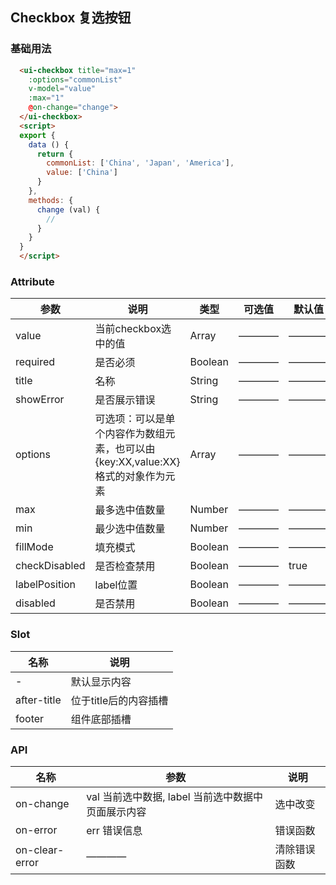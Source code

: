 ## Checkbox 复选按钮

### 基础用法

```html
  <ui-checkbox title="max=1"
    :options="commonList"
    v-model="value"
    :max="1"
    @on-change="change">
  </ui-checkbox>
  <script>
  export {
    data () {
      return {
        commonList: ['China', 'Japan', 'America'],
        value: ['China']
      }
    },
    methods: {
      change (val) {
        //
      }
    }
  }
  </script>
```
### Attribute

| 参数      | 说明    | 类型      | 可选值       | 默认值   |
|---------- |-------- |---------- |------------ |-------- |
|value | 当前checkbox选中的值 |Array |————|———— |
|required | 是否必须 |Boolean |————|———— |
|title | 名称 |String |————|———— |
|showError | 是否展示错误 |String |————|———— |
|options | 可选项：可以是单个内容作为数组元素，也可以由{key:XX,value:XX}格式的对象作为元素 |Array |————|———— |
|max | 最多选中值数量 |Number |————|———— |
|min | 最少选中值数量 |Number |————|———— |
|fillMode | 填充模式 |Boolean |————|———— |
|checkDisabled | 是否检查禁用 |Boolean |————|true |
|labelPosition | label位置 |Boolean |————|———— |
|disabled | 是否禁用 |Boolean |————|———— |

### Slot

| 名称      | 说明    |
|---------- |-------- |
|- | 默认显示内容 |
|after-title | 位于title后的内容插槽 |
|footer | 组件底部插槽 |

### API

| 名称      | 参数    | 说明    |
|---------- |-------- |-------- |
|on-change | val 当前选中数据, label 当前选中数据中页面展示内容 | 选中改变 |
|on-error | err 错误信息 | 错误函数 |
|on-clear-error | ———— | 清除错误函数 |
